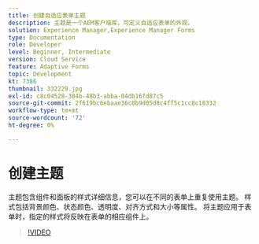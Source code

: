 ```yaml
---
title: 创建自适应表单主题
description: 主题是一个AEM客户端库，可定义自适应表单的外观。
solution: Experience Manager,Experience Manager Forms
type: Documentation
role: Developer
level: Beginner, Intermediate
version: Cloud Service
feature: Adaptive Forms
topic: Development
kt: 7386
thumbnail: 332229.jpg
exl-id: c8c04528-384b-48b3-abba-04db16fd87c5
source-git-commit: 2f619bc6ebaae36c8b9d05d8c4ff5c1cc8c18332
workflow-type: tm+mt
source-wordcount: '72'
ht-degree: 0%

---
```


# 创建主题

主题包含组件和面板的样式详细信息，您可以在不同的表单上重复使用主题。 样式包括背景颜色、状态颜色、透明度、对齐方式和大小等属性。 将主题应用于表单时，指定的样式将反映在表单的相应组件上。

>[!VIDEO](https://video.tv.adobe.com/v/332229?quality=12&learn=on)
